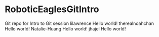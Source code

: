 # RoboticEaglesGitIntro
Git repo for Intro to Git session
lilawrence Hello world!
therealnoahchan Hello world!
Natalie-Huang Hello world!
jhajel Hello world!
